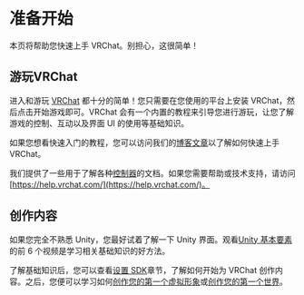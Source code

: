 # 准备开始

本页将帮助您快速上手 VRChat。别担心，这很简单！

## 游玩VRChat

进入和游玩 [VRChat](https://vrchat.com/) 都十分的简单！您只需要在您使用的平台上安装 VRChat，然后点击开始游戏即可。VRChat 会有一个内置的教程来引导您进行游玩，让您了解游戏的控制、互动以及界面 UI 的使用等基础知识。

如果您想看快速入门的教程，您可以访问我们的[博客文章](https://medium.com/vrchat/stuck-inside-a-quick-guide-for-using-vrchat-to-stay-connected-f71430cf8a11)以了解如何快速上手 VRChat。

我们提供了一些用于了解各种[控制器](/docs.vrchat.com/docs/controls)的文档。如果您需要帮助或技术支持，请访问 [https://help.vrchat.com/](https://help.vrchat.com/)。

## 创作内容

如果您完全不熟悉 Unity，您最好试着了解一下 Unity 界面。观看[Unity 基本要素](https://unity3d.com/learn/tutorials/topics/interface-essentials/interface-overview?playlist=17090)的前 6 个视频是学习相关基础知识的好方法。

了解基础知识后，您可以查看[设置 SDK](/creators.vrchat.com/sdk/)章节，了解如何开始为 VRChat 创作内容。之后，您便可以学习如何[创作您的第一个虚拟形象](/creators.vrchat.com/avatars/creating-your-first-avatar.md)或[创作您的第一个世界](/creators.vrchat.com/worlds/creating-your-first-world.md)。
